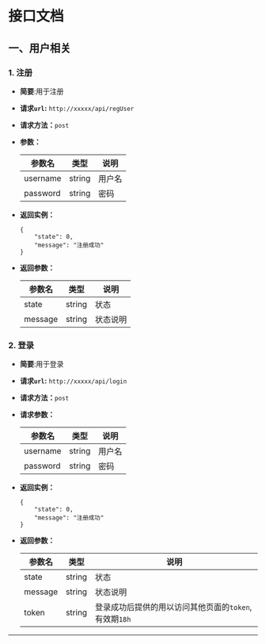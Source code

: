 # 接口文档

## 一、用户相关

### 1. 注册

- **简要**:用于注册

- **请求`url`:** `http://xxxxx/api/regUser`

- **请求方法：**`post`

- **参数：**

  | 参数名   | 类型   | 说明   |
  | -------- | ------ | ------ |
  | username | string | 用户名 |
  | password | string | 密码   |

- **返回实例：**

  ```
  {
      "state": 0,
      "message": "注册成功"
  }
  ```

- **返回参数：**

  | 参数名  | 类型   | 说明     |
  | ------- | ------ | -------- |
  | state   | string | 状态     |
  | message | string | 状态说明 |



### 2. 登录

- **简要**:用于登录

- **请求`url`:** `http://xxxxx/api/login`

- **请求方法：**`post`

- **请求参数：**

  | 参数名   | 类型   | 说明   |
  | -------- | ------ | ------ |
  | username | string | 用户名 |
  | password | string | 密码   |

- **返回实例：**

  ```
  {
      "state": 0,
      "message": "注册成功"
  }
  ```

- **返回参数：**

  | 参数名  | 类型   | 说明                                                  |
  | ------- | ------ | ----------------------------------------------------- |
  | state   | string | 状态                                                  |
  | message | string | 状态说明                                              |
  | token   | string | 登录成功后提供的用以访问其他页面的`token`,有效期`18h` |

------

